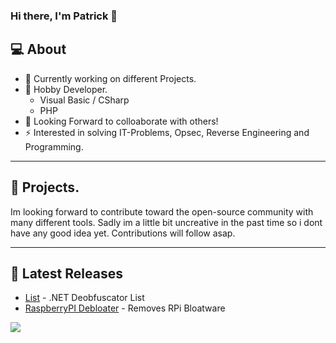 ### Hi there, I'm Patrick 👋

## 💻 About
- 🔭 Currently working on different Projects.
- 🌱 Hobby Developer.
    - Visual Basic / CSharp
    - PHP
- 👯 Looking Forward to colloaborate with others!
- ⚡ Interested in solving IT-Problems, Opsec, Reverse Engineering and Programming.

---
## 🌟 Projects.
Im looking forward to contribute toward the open-source community with many different tools.
Sadly im a little bit uncreative in the past time so i dont have any good idea yet.
Contributions will follow asap.

---

## 📕 Latest Releases

  - [List](https://github.com/pxtrick05/.NET-Deobfuscator) - .NET Deobfuscator List
  - [RaspberryPI Debloater](https://github.com/Patrick979/RPi-Debloater) - Removes RPi Bloatware

<img src="https://github-readme-stats.vercel.app/api?username=Patrick979&&show_icons=true&title_color=0099ff&text_color=daf7dc&bg_color=000f1a">
